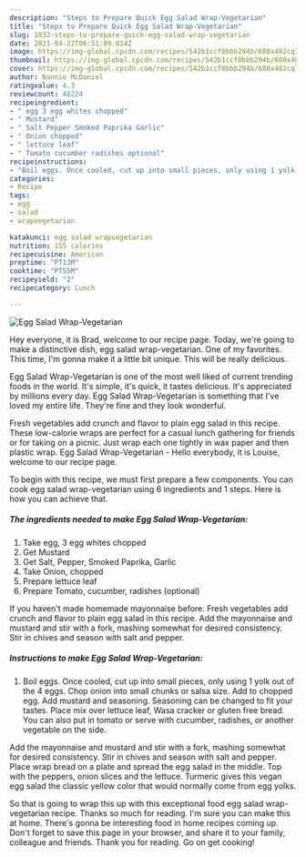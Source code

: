 ```yaml
---
description: "Steps to Prepare Quick Egg Salad Wrap-Vegetarian"
title: "Steps to Prepare Quick Egg Salad Wrap-Vegetarian"
slug: 1032-steps-to-prepare-quick-egg-salad-wrap-vegetarian
date: 2021-04-22T06:51:09.814Z
image: https://img-global.cpcdn.com/recipes/542b1ccf0bbb294b/680x482cq70/egg-salad-wrap-vegetarian-recipe-main-photo.jpg
thumbnail: https://img-global.cpcdn.com/recipes/542b1ccf0bbb294b/680x482cq70/egg-salad-wrap-vegetarian-recipe-main-photo.jpg
cover: https://img-global.cpcdn.com/recipes/542b1ccf0bbb294b/680x482cq70/egg-salad-wrap-vegetarian-recipe-main-photo.jpg
author: Nannie McDaniel
ratingvalue: 4.3
reviewcount: 48224
recipeingredient:
- " egg 3 egg whites chopped"
- " Mustard"
- " Salt Pepper Smoked Paprika Garlic"
- " Onion chopped"
- " lettuce leaf"
- " Tomato cucumber radishes optional"
recipeinstructions:
- "Boil eggs. Once cooled, cut up into small pieces, only using 1 yolk out of the 4 eggs. Chop onion into small chunks or salsa size. Add to chopped egg. Add mustard and seasoning. Seasoning can be changed to fit your tastes. Place mix over lettuce leaf, Wasa cracker or gluten free bread. You can also put in tomato or serve with cucumber, radishes, or another vegetable on the side."
categories:
- Recipe
tags:
- egg
- salad
- wrapvegetarian

katakunci: egg salad wrapvegetarian 
nutrition: 155 calories
recipecuisine: American
preptime: "PT13M"
cooktime: "PT55M"
recipeyield: "2"
recipecategory: Lunch

---
```



![Egg Salad Wrap-Vegetarian](https://img-global.cpcdn.com/recipes/542b1ccf0bbb294b/680x482cq70/egg-salad-wrap-vegetarian-recipe-main-photo.jpg)

Hey everyone, it is Brad, welcome to our recipe page. Today, we're going to make a distinctive dish, egg salad wrap-vegetarian. One of my favorites. This time, I'm gonna make it a little bit unique. This will be really delicious.

Egg Salad Wrap-Vegetarian is one of the most well liked of current trending foods in the world. It's simple, it's quick, it tastes delicious. It's appreciated by millions every day. Egg Salad Wrap-Vegetarian is something that I've loved my entire life. They're fine and they look wonderful.

Fresh vegetables add crunch and flavor to plain egg salad in this recipe. These low-calorie wraps are perfect for a casual lunch gathering for friends or for taking on a picnic. Just wrap each one tightly in wax paper and then plastic wrap. Egg Salad Wrap-Vegetarian - Hello everybody, it is Louise, welcome to our recipe page.


To begin with this recipe, we must first prepare a few components. You can cook egg salad wrap-vegetarian using 6 ingredients and 1 steps. Here is how you can achieve that.

<!--inarticleads1-->

##### The ingredients needed to make Egg Salad Wrap-Vegetarian:

1. Take  egg, 3 egg whites chopped
1. Get  Mustard
1. Get  Salt, Pepper, Smoked Paprika, Garlic
1. Take  Onion, chopped
1. Prepare  lettuce leaf
1. Prepare  Tomato, cucumber, radishes (optional)


If you haven&#39;t made homemade mayonnaise before. Fresh vegetables add crunch and flavor to plain egg salad in this recipe. Add the mayonnaise and mustard and stir with a fork, mashing somewhat for desired consistency. Stir in chives and season with salt and pepper. 

<!--inarticleads2-->

##### Instructions to make Egg Salad Wrap-Vegetarian:

1. Boil eggs. Once cooled, cut up into small pieces, only using 1 yolk out of the 4 eggs. Chop onion into small chunks or salsa size. Add to chopped egg. Add mustard and seasoning. Seasoning can be changed to fit your tastes. Place mix over lettuce leaf, Wasa cracker or gluten free bread. You can also put in tomato or serve with cucumber, radishes, or another vegetable on the side.


Add the mayonnaise and mustard and stir with a fork, mashing somewhat for desired consistency. Stir in chives and season with salt and pepper. Place wrap bread on a plate and spread the egg salad in the middle. Top with the peppers, onion slices and the lettuce. Turmeric gives this vegan egg salad the classic yellow color that would normally come from egg yolks. 

So that is going to wrap this up with this exceptional food egg salad wrap-vegetarian recipe. Thanks so much for reading. I'm sure you can make this at home. There's gonna be interesting food in home recipes coming up. Don't forget to save this page in your browser, and share it to your family, colleague and friends. Thank you for reading. Go on get cooking!
